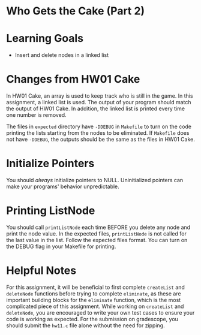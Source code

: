 # Who Gets the Cake (Part 2)

Learning Goals 
==============

* Insert and delete nodes in a linked list 

Changes from HW01 Cake
=====================

In HW01 Cake, an array is used to keep track who is still in the
game. In this assignment, a linked list is used.  The output of your
program should match the output of HW01 Cake. In addition, the linked
list is printed every time one number is removed.

The files in `expected` directory have `-DDEBUG` in `Makefile` to turn
on the code printing the lists starting from the nodes to be
eliminated.  If `Makefile` does not have `-DDEBUG`, the outputs should
be the same as the files in HW01 Cake.

Initialize Pointers
===================

You should *always* initialize pointers to NULL.  Uninitialized
pointers can make your programs' behavior unpredictable. 

Printing ListNode
===================

You should call `printListNode` each time BEFORE you delete any node 
and print the node value. In the expected files, `printListNode` is not
called for the last value in the list. Follow the 
expected files format. You can turn on the DEBUG flag in your Makefile
for printing.

Helpful Notes
==========================
For this assignment, it will be beneficial to first complete `createList` 
and `deleteNode` functions before trying to complete `eliminate`, as 
these are important building blocks for the `eliminate` function, 
which is the most complicated piece of this assignment. While working on `createList` 
and `deleteNode`, you are encouraged to write your own test cases to ensure your code is working as expected. For the submission on gradescope, you should submit the `hw11.c` file alone without the need for zipping.